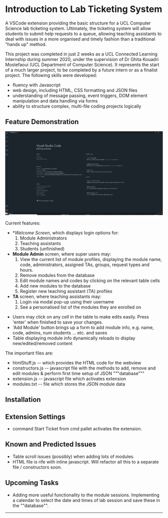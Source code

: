 # Introduction to Lab Ticketing System

A VSCode extension providing the basic structure for a UCL Computer Science lab ticketing system. Ultimately, the ticketing system will allow students to submit help requests to a queue, allowing teaching assistants to deal with issues in a more organised and timely fashion than a traditional "hands up" method. 

This project was completed in just 2 weeks as a UCL Connected Learning Internship during summer 2020, under the supervision of Dr Ghita Kouadri Mostefaoui (UCL Department of Computer Science). It represents the start of a much larger project, to be completed by a future intern or as a finalist project. The following skills were developed:

- fluency with Javascript 
- web design, including HTML, CSS formatting and JSON files
- understanding of message passing, event triggers, DOM element manipulation and data handling via forms
- ability to structure complex, multi-file coding projects logically  

## Feature Demonstration 
![Demonstration of features](ticketing_demo.gif)

Current features: 
- **Welcome Screen*, which displays login options for: 
  1. Module Administrators 
  2. Teaching assistants 
  3. Students (unfinished)
- **Module Admin** screen, where super users may: 
  1. View the current list of module profiles, displaying the module name, code, administrators, assigned TAs, groups, request types and hours. 
  2. Remove modules from the database 
  3. Edit module names and codes by clicking on the relevant table cells 
  4. Add new modules to the database 
  5. Register new teaching assistant (TA) profiles  
- **TA** screen, where teaching assistants may:
  1. Login via modal pop-up using their username
  2. See a personalised list of the modules they are enrolled on  


* Users may click on any cell in the table to make edits easily. Press 'enter' when finished to save your changes. 
* 'Add Module' button brings up a form to add module info, e.g. name, code, admins, num students ... etc. and saves 
* Table displaying module info dynamically reloads to display new/edited/removed content 

The important files are: 

* htmlStuff.js      -- which provides the HTML code for the webview
* constructors.js   -- javascript file with the methods to add, remove and edit modules & perform first time setup of JSON """database"""
* extension.js      -- javascript file which activates extension 
* modules.txt       -- file which stores the JSON module data

## Installation

## Extension Settings

* command Start Ticket from cmd pallet activates the extension. 

## Known and Predicted Issues

* Table scroll issues (possibly) when adding lots of modules. 
* HTML file is rife with inline javascript. Will refactor all this to a separate file / constructors soon.

## Upcoming Tasks 
* Adding more useful functionality to the module sessions. Implementing a calendar to select the date and times of lab session and save these in the ""database"".  


-----------------------------------------------------------------------------------------------------------
